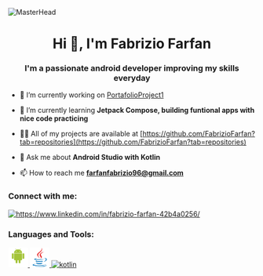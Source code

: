 ![MasterHead](https://1.bp.blogspot.com/-7A4WynwLsMw/XbBpCXG8fHI/AAAAAAAAMt4/uOa1bpLskYgrwGbllhSu2SDj_Mig8SXJQCLcBGAsYHQ/s1600/2000_600px.gif)
<h1 align="center">Hi 👋, I'm Fabrizio Farfan</h1>
<h3 align="center">I'm a passionate android developer improving my skills everyday</h3>

- 🔭 I’m currently working on [PortafolioProject1](https://github.com/FabrizioFarfan/PortafolioProject1)

- 🌱 I’m currently learning **Jetpack Compose, building funtional apps with nice code practicing**

- 👨‍💻 All of my projects are available at [https://github.com/FabrizioFarfan?tab=repositories](https://github.com/FabrizioFarfan?tab=repositories)

- 💬 Ask me about **Android Studio with Kotlin**

- 📫 How to reach me **farfanfabrizio96@gmail.com**

<h3 align="left">Connect with me:</h3>
<p align="left">
<a href="https://linkedin.com/in/https://www.linkedin.com/in/fabrizio-farfan-42b4a0256/" target="blank"><img align="center" src="https://raw.githubusercontent.com/rahuldkjain/github-profile-readme-generator/master/src/images/icons/Social/linked-in-alt.svg" alt="https://www.linkedin.com/in/fabrizio-farfan-42b4a0256/" height="30" width="40" /></a>
</p>

<h3 align="left">Languages and Tools:</h3>
<p align="left"> <a href="https://developer.android.com" target="_blank" rel="noreferrer"> <img src="https://raw.githubusercontent.com/devicons/devicon/master/icons/android/android-original-wordmark.svg" alt="android" width="40" height="40"/> </a> <a href="https://www.java.com" target="_blank" rel="noreferrer"> <img src="https://raw.githubusercontent.com/devicons/devicon/master/icons/java/java-original.svg" alt="java" width="40" height="40"/> </a> <a href="https://kotlinlang.org" target="_blank" rel="noreferrer"> <img src="https://www.vectorlogo.zone/logos/kotlinlang/kotlinlang-icon.svg" alt="kotlin" width="40" height="40"/> </a> </p>
